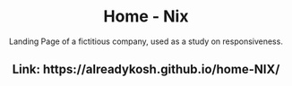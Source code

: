 <h1 align="center">Home - Nix</h1>
<p align="center">Landing Page of a fictitious company, used as a study on responsiveness.</p>

<h2 align="center">Link: https://alreadykosh.github.io/home-NIX/</h2>
